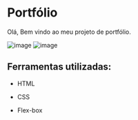 # Portfólio 

Olá, Bem vindo ao meu projeto de portfólio.

![image](https://i.imgur.com/Uv4ptyA.png)
![image](https://i.imgur.com/KudWHZF.png)

## Ferramentas utilizadas:

* HTML

* CSS

* Flex-box
